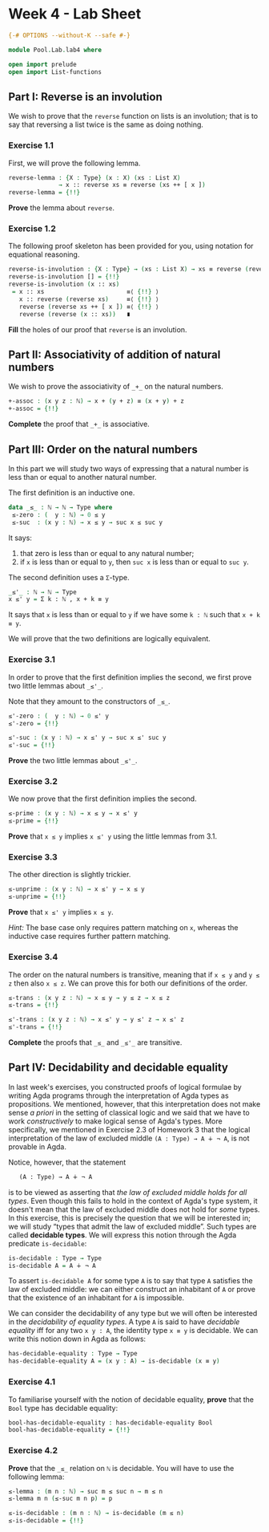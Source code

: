 # Week 4 - Lab Sheet

```agda
{-# OPTIONS --without-K --safe #-}

module Pool.Lab.lab4 where

open import prelude
open import List-functions
```

## Part I: Reverse is an involution

We wish to prove that the `reverse` function on lists is an involution;
that is to say that reversing a list twice is the same as doing nothing.

### Exercise 1.1

First, we will prove the following lemma.

```agda
reverse-lemma : {X : Type} (x : X) (xs : List X)
              → x :: reverse xs ≡ reverse (xs ++ [ x ])
reverse-lemma = {!!}
```

**Prove** the lemma about `reverse`.

### Exercise 1.2

The following proof skeleton has been provided for you, using notation for
equational reasoning.

```agda
reverse-is-involution : {X : Type} → (xs : List X) → xs ≡ reverse (reverse xs)
reverse-is-involution [] = {!!}
reverse-is-involution (x :: xs)
 = x :: xs                       ≡⟨ {!!} ⟩
   x :: reverse (reverse xs)     ≡⟨ {!!} ⟩
   reverse (reverse xs ++ [ x ]) ≡⟨ {!!} ⟩
   reverse (reverse (x :: xs))   ∎
```

**Fill** the holes of our proof that `reverse` is an involution.

## Part II: Associativity of addition of natural numbers

We wish to prove the associativity of `_+_` on the natural numbers.

```agda
+-assoc : (x y z : ℕ) → x + (y + z) ≡ (x + y) + z
+-assoc = {!!}
```

**Complete** the proof that `_+_` is associative.

## Part III: Order on the natural numbers

In this part we will study two ways of expressing that a natural number is less
than or equal to another natural number.

The first definition is an inductive one.

```agda
data _≤_ : ℕ → ℕ → Type where
 ≤-zero : (  y : ℕ) → 0 ≤ y
 ≤-suc  : (x y : ℕ) → x ≤ y → suc x ≤ suc y
```

It says:
1. that zero is less than or equal to any natural number;
1. if `x` is less than or equal to `y`, then `suc x` is less than or equal to `suc y`.

The second definition uses a `Σ`-type.

```agda
_≤'_ : ℕ → ℕ → Type
x ≤' y = Σ k ꞉ ℕ , x + k ≡ y
```

It says that `x` is less than or equal to `y` if we have some `k : ℕ`
such that `x + k ≡ y`.

We will prove that the two definitions are logically equivalent.

### Exercise 3.1

In order to prove that the first definition implies the second, we first
prove two little lemmas about `_≤'_`.

Note that they amount to the constructors of `_≤_`.

```agda
≤'-zero : (  y : ℕ) → 0 ≤' y
≤'-zero = {!!}

≤'-suc : (x y : ℕ) → x ≤' y → suc x ≤' suc y
≤'-suc = {!!}
```

**Prove** the two little lemmas about `_≤'_`.

### Exercise 3.2

We now prove that the first definition implies the second.

```agda
≤-prime : (x y : ℕ) → x ≤ y → x ≤' y
≤-prime = {!!}
```

**Prove** that `x ≤ y` implies `x ≤' y` using the little lemmas from 3.1.

### Exercise 3.3

The other direction is slightly trickier.

```agda
≤-unprime : (x y : ℕ) → x ≤' y → x ≤ y
≤-unprime = {!!}
```

**Prove** that `x ≤' y` implies `x ≤ y`.

*Hint:* The base case only requires pattern matching on `x`, whereas
the inductive case requires further pattern matching.

### Exercise 3.4

The order on the natural numbers is transitive, meaning that if
`x ≤ y` and `y ≤ z` then also `x ≤ z`. We can prove this for
both our definitions of the order.

```agda
≤-trans : (x y z : ℕ) → x ≤ y → y ≤ z → x ≤ z
≤-trans = {!!}

≤'-trans : (x y z : ℕ) → x ≤' y → y ≤' z → x ≤' z
≤'-trans = {!!}
```

**Complete** the proofs that `_≤_` and `_≤'_` are transitive.

## Part IV: Decidability and decidable equality

In last week's exercises, you constructed proofs of logical formulae by writing
Agda programs through the interpretation of Agda types as propositions. We
mentioned, however, that this interpretation does not make sense _a priori_ in
the setting of classical logic and we said that we have to work _constructively_
to make logical sense of Agda's types. More specifically, we mentioned in
Exercise 2.3 of Homework 3 that the logical interpretation of the law of
excluded middle `(A : Type) → A ∔ ¬ A`, is not provable in Agda.

Notice, however, that the statement

```txt
   (A : Type) → A ∔ ¬ A
```

is to be viewed as asserting that _the law of excluded middle holds for all
types_. Even though this fails to hold in the context of Agda's type system, it
doesn't mean that the law of excluded middle does not hold for _some_ types. In
this exercise, this is precisely the question that we will be interested in; we
will study “types that admit the law of excluded middle”. Such types are called
**decidable types**. We will express this notion through the Agda predicate
`is-decidable`:

```agda
is-decidable : Type → Type
is-decidable A = A ∔ ¬ A
```

To assert `is-decidable A` for some type `A` is to say that type `A` satisfies
the law of excluded middle: we can either construct an inhabitant of `A` or
prove that the existence of an inhabitant for `A` is impossible.

We can consider the decidability of any type but we will often be interested in
the _decidability of equality types_. A type `A` is said to have _decidable
equality_ iff for any two `x y : A`, the identity type `x ≡ y` is decidable. We
can write this notion down in Agda as follows:

```agda
has-decidable-equality : Type → Type
has-decidable-equality A = (x y : A) → is-decidable (x ≡ y)
```

### Exercise 4.1

To familiarise yourself with the notion of decidable equality, **prove** that
the `Bool` type has decidable equality:

```agda
bool-has-decidable-equality : has-decidable-equality Bool
bool-has-decidable-equality = {!!}
```

### Exercise 4.2

**Prove** that the `_≤_` relation on `ℕ` is decidable. You will have to use
the following lemma:

```agda
≤-lemma : (m n : ℕ) → suc m ≤ suc n → m ≤ n
≤-lemma m n (≤-suc m n p) = p
```

```agda
≤-is-decidable : (m n : ℕ) → is-decidable (m ≤ n)
≤-is-decidable = {!!}
```
